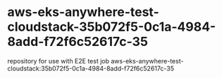 # aws-eks-anywhere-test-cloudstack-35b072f5-0c1a-4984-8add-f72f6c52617c-35
repository for use with E2E test job aws-eks-anywhere-test-cloudstack:35b072f5-0c1a-4984-8add-f72f6c52617c-35
